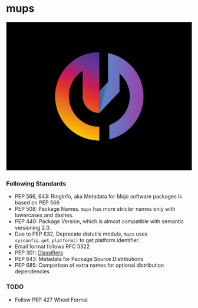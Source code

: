 # mups

![](mups_logo.PNG)
### Following Standards

- PEP 566, 643: RingInfo, aka Metadata for Mojo software packages is based on PEP 566
- PEP 508: Package Names. `mups` has more stricter names only with lowercases and dashes.
- PEP 440: Package Version, which is almost compatible with semantic versioning 2.0.
- Due to PEP 632, Deprecate distutils module, `mups` uses `sysconfig.get_platform()` to get platform identifier.
- Email format follows RFC 5322
- PEP 301: [Classifiers](https://www.python.org/dev/peps/pep-0301/#distutils-trove-classification)
- PEP 643: Metadata for Package Source Distributions
- PEP 685: Comparison of extra names for optional distribution dependencies

### TODO

- Follow PEP 427 Wheel Format